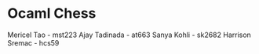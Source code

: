 # Ocaml Chess
Mericel Tao - mst223
Ajay Tadinada - at663
Sanya Kohli - sk2682
Harrison Sremac - hcs59
